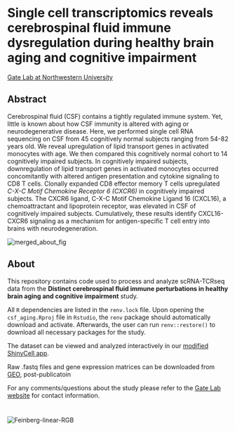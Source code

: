 # Single cell transcriptomics reveals cerebrospinal fluid immune dysregulation during healthy brain aging and cognitive impairment
[Gate Lab at Northwestern University](https://sites.northwestern.edu/gatelab/)

## Abstract
Cerebrospinal fluid (CSF) contains a tightly regulated immune system. Yet, little is known about how CSF immunity is altered with aging or neurodegenerative disease. Here, we performed single cell RNA sequencing on CSF from 45 cognitively normal subjects ranging from 54-82 years old. We reveal upregulation of lipid transport genes in activated monocytes with age. We then compared this cognitively normal cohort to 14 cognitively impaired subjects. In cognitively impaired subjects, downregulation of lipid transport genes in activated monocytes occurred concomitantly with altered antigen presentation and cytokine signaling to CD8 T cells. Clonally expanded CD8 effector memory T cells upregulated _C-X-C Motif Chemokine Receptor 6 (CXCR6)_ in cognitively impaired subjects. The CXCR6 ligand, C-X-C Motif Chemokine Ligand 16 (CXCL16), a chemoattractant and lipoprotein receptor, was elevated in CSF of cognitively impaired subjects. Cumulatively, these results identify CXCL16-CXCR6 signaling as a mechanism for antigen-specific T cell entry into brains with neurodegeneration. 

![merged_about_fig](https://user-images.githubusercontent.com/91904251/175093470-eb5fec04-98d8-46d8-b05e-e89b477e4b4c.png)

## About
This repository contains code used to process and analyze scRNA-TCRseq data from the **Distinct cerebrospinal fluid immune perturbations in healthy brain aging and cognitive impairment** study. 

All ```R``` dependencies are listed in the ```renv.lock``` file. Upon opening the ```csf_aging.Rproj``` file in ```Rstudio```, the ```renv``` package should automatically download and activate. Afterwards, the user can run ```renv::restore()``` to download all necessary packages for the study. 

The dataset can be viewed and analyzed interactively in our [modified ShinyCell app](https://gatelabnu.shinyapps.io/csf_aging/).

Raw .fastq files and gene expression matrices can be downloaded from [GEO](https://www.ncbi.nlm.nih.gov/geo/query/acc.cgi?acc=GSE200164), post-publicatoin

For any comments/questions about the study please refer to the [Gate Lab website](https://sites.northwestern.edu/gatelab/) for contact information.

#
![Feinberg-linear-RGB](https://user-images.githubusercontent.com/91904251/164067720-937687c0-874b-4aaa-afd4-76f887e07025.png)
